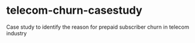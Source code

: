 # telecom-churn-casestudy
Case study to identify the reason for prepaid subscriber churn in telecom industry
